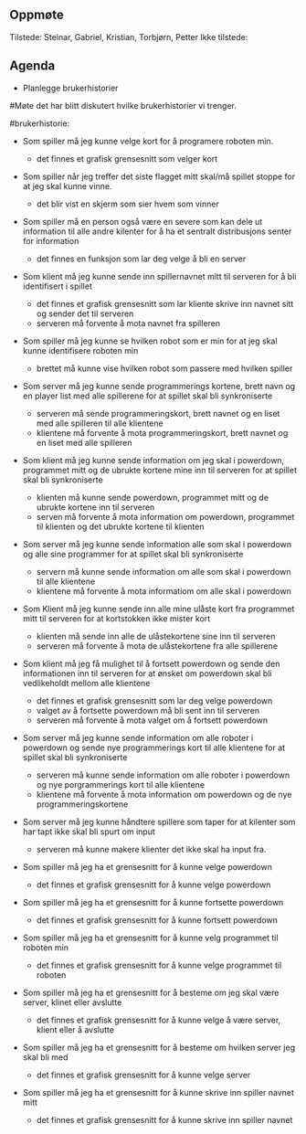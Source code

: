 ## Oppmøte
Tilstede: Steinar, Gabriel, Kristian, Torbjørn, Petter
Ikke tilstede: 

## Agenda
- Planlegge brukerhistorier

#Møte 
det har blitt diskutert hvilke brukerhistorier vi trenger.

#brukerhistorie:
- Som spiller må jeg kunne velge kort for å programere roboten min.
    - det finnes et grafisk grensesnitt som velger kort
    
- Som spiller når jeg treffer det siste flagget mitt skal/må spillet stoppe for at jeg skal kunne vinne.
    - det blir vist en skjerm som sier hvem som vinner

- Som spiller må en person også være en severe som kan dele ut information til alle andre kilenter for å ha et sentralt 
distribusjons senter for information
    - det finnes en funksjon som lar deg velge å bli en server

- Som klient må jeg kunne sende inn spillernavnet mitt til serveren for å bli identifisert i spillet
    - det finnes et grafisk grensesnitt som lar kliente skrive inn navnet sitt og sender det til serveren 
    - serveren må forvente å mota navnet fra spilleren
- Som spiller må jeg kunne se hvilken robot som er min for at jeg skal kunne identifisere roboten min
    - brettet må kunne vise hvilken robot som passere med hvilken spiller
- Som server må jeg kunne sende programmerings kortene, brett navn og en player list med alle spillerene for at spillet 
skal bli synkroniserte
    - serveren må sende programmeringskort, brett navnet og en liset med alle spilleren til alle klientene
    - klientene må forvente å mota programmeringskort, brett navnet og en liset med alle spilleren
- Som klient må jeg kunne sende information om jeg skal i powerdown, programmet mitt og de ubrukte 
kortene mine inn til serveren for at spillet skal bli synkroniserte
    - klienten må kunne sende powerdown, programmet mitt og de ubrukte kortene inn til serveren
    - serven må forvente å mota information om powerdown, programmet til klienten og det ubrukte kortene til klienten
- Som server må jeg kunne sende information alle som skal i powerdown og alle sine programmer for at spillet skal bli 
synkroniserte
    - servern må kunne sende information om alle som skal i powerdown til alle klientene
    - klientene må forvente å mota informatiom om alle skal i powerdown 

- Som Klient må jeg kunne sende inn alle mine ulåste kort fra programmet mitt til serveren for at kortstokken ikke 
mister kort
    - klienten må sende inn alle de ulåstekortene sine inn til serveren
    - serveren må forvente å mota de ulåstekortene fra alle spillerene

- Som klient må jeg få mulighet til å fortsett powerdown og sende den informationen inn til serveren for at ønsket om 
powerdown skal bli vedlikeholdt mellom alle klientene
    - det finnes et grafisk grensesnitt som lar deg velge powerdown 
    - valget av å fortsette powerdown må bli sent inn til serveren
    - serveren må forvente å mota valget om å fortsett powerdown 

- Som server må jeg kunne sende information om alle roboter i powerdown og sende nye programmerings kort til alle
 klientene for at spillet skal bli synkroniserte
    - serveren må kunne sende information om alle roboter i powerdown og nye porgrammerings kort til alle klientene
    - klientene må forvente å mota information om powerdown og de nye programmeringskortene
 
- Som server må jeg kunne håndtere spillere som taper for at kilenter som har tapt ikke skal bli spurt om input
    - serveren må kunne makere klienter det ikke skal ha input fra.

- Som spiller må jeg ha et grensesnitt for å kunne velge powerdown
    - det finnes et grafisk grensesnitt for å kunne velge powerdown   
- Som spiller må jeg ha et grensesnitt for å kunne fortsette powerdown
    - det finnes et grafisk grensesnitt for å kunne fortsett powerdown  
- Som spiller må jeg ha et grensesnitt for å kunne velg programmet til roboten min
    - det finnes et grafisk grensesnitt for å kunne velge programmet til roboten
- Som spiller må jeg ha et grensesnitt for å besteme om jeg skal være server, klinet eller avslutte
    - det finnes et grafisk grensesnitt for å kunne velge å være server, klient eller å avslutte 
- Som spiller må jeg ha et grensesnitt for å besteme om hvilken server jeg skal bli med
    - det finnes et grafisk grensesnitt for å kunne velge server
- Som spiller må jeg ha et grensesnitt for å kunne skrive inn spiller navnet mitt
    - det finnes et grafisk grensesnitt for å kunne skrive inn spiller navnet  